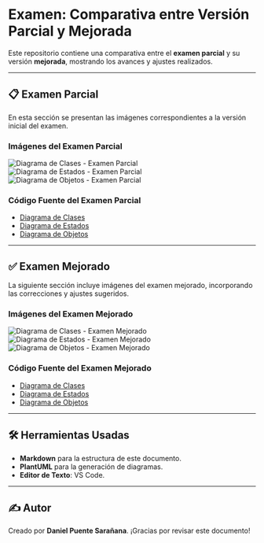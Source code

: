 # Examen: Comparativa entre Versión Parcial y Mejorada

Este repositorio contiene una comparativa entre el **examen parcial** y su versión **mejorada**, mostrando los avances y ajustes realizados.

---

## 📋 Examen Parcial

En esta sección se presentan las imágenes correspondientes a la versión inicial del examen.

### Imágenes del Examen Parcial

![Diagrama de Clases - Examen Parcial](/images/ExamenParcial/DiagramaClasesExamen.svg)
![Diagrama de Estados - Examen Parcial](/images/ExamenParcial/DiagramaEstadosExamen.svg)
![Diagrama de Objetos - Examen Parcial](/images/ExamenParcial/DiagramaObjetosExamen.svg)

### Código Fuente del Examen Parcial

- [Diagrama de Clases](/modelosUML/ExamenParcial/DiagramaClasesExamen.puml)
- [Diagrama de Estados](/modelosUML/ExamenParcial/DiagramaEstadosExamen.puml)
- [Diagrama de Objetos](/modelosUML/ExamenParcial/DiagramaObjetosExamen.puml)

---

## ✅ Examen Mejorado

La siguiente sección incluye imágenes del examen mejorado, incorporando las correcciones y ajustes sugeridos.

### Imágenes del Examen Mejorado

![Diagrama de Clases - Examen Mejorado](/images/ExamenMejorado/DiagramaClasesMejorado.svg)
![Diagrama de Estados - Examen Mejorado](/images/ExamenMejorado/DiagramaEstadosMejorado.svg)
![Diagrama de Objetos - Examen Mejorado](/images/ExamenMejorado/DiagramaEstadosMejorado.svg)

### Código Fuente del Examen Mejorado

- [Diagrama de Clases](/modelosUML/ExamenMejorado/DiagramaClasesMejorado.puml)
- [Diagrama de Estados](/modelosUML/ExamenMejorado/DiagramaEstadosMejorado.puml)
- [Diagrama de Objetos](/modelosUML/ExamenMejorado/DiagramaObjetosMejorados.puml)

---

## 🛠️ Herramientas Usadas

- **Markdown** para la estructura de este documento.
- **PlantUML** para la generación de diagramas.
- **Editor de Texto**: VS Code.

---

## ✍️ Autor

Creado por **Daniel Puente Sarañana**. ¡Gracias por revisar este documento!
